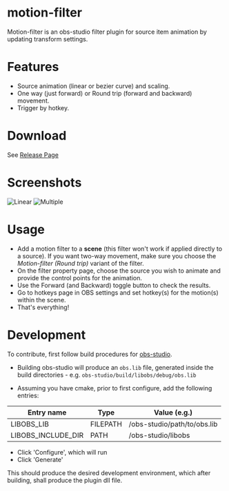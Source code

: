 # motion-filter
Motion-filter is an obs-studio filter plugin for source item animation by updating transform settings.

# Features
- Source animation (linear or bezier curve) and scaling.
- One way (just forward) or Round trip (forward and backward) movement.
- Trigger by hotkey.

# Download
See [Release Page](https://github.com/CatxFish/motion-filter/releases)

# Screenshots
![Linear](https://github.com/CatxFish/motion-filter/blob/master/img/motion.gif)
![Multiple](https://github.com/CatxFish/motion-filter/blob/master/img/motion3.gif)

# Usage
- Add a motion filter to a **scene** (this filter won't work if applied directly to a source). If you want two-way movement, make sure you choose the _Motion-filter (Round trip)_ variant of the filter.
- On the filter property page, choose the source you wish to animate and provide the control points for the animation.
- Use the Forward (and Backward) toggle button to check the results.
- Go to hotkeys page in OBS settings and set hotkey(s) for the motion(s) within the scene.
- That's everything!

# Development
To contribute, first follow build procedures for [obs-studio](https://github.com/obsproject/obs-studio/wiki/install-instructions#windows-build-directions).

- Building obs-studio will produce an `obs.lib` file, generated inside the build directories - e.g. `obs-studio/build/libobs/debug/obs.lib`

- Assuming you have cmake, prior to first configure, add the following entries:

| Entry name         | Type     | Value (e.g.)                |
|--------------------|----------|-----------------------------|
| LIBOBS_LIB         | FILEPATH | /obs-studio/path/to/obs.lib |
| LIBOBS_INCLUDE_DIR | PATH     | /obs-studio/libobs          |

- Click 'Configure', which will run
- Click 'Generate'

This should produce the desired development environment, which after building, shall produce the plugin dll file.